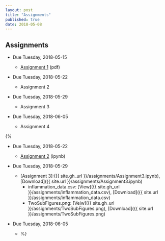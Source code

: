 ```yaml
---
layout: post
title: "Assignments"
published: true
date: 2018-05-08
---
```

## Assignments

* Due Tuesday, 2018-05-15
    * [Assignment 1](assignments/assignment1.pdf) (pdf)

* Due Tuesday, 2018-05-22
    * Assignment 2

* Due Tuesday, 2018-05-29
    * Assignment 3
 
* Due Tuesday, 2018-06-05
    * Assignment 4

{%
* Due Tuesday, 2018-05-22
    * [Assignment 2](assignments/Assignment2.ipynb) (ipynb)

* Due Tuesday, 2018-05-29
    * [Assignment 3]:({{ site.gh_url }}/assignments/Assignment3.ipynb),
                                                [Download]({{ site.url }}/assignments/Assignment3.ipynb)
        * inflammation_data.csv: [View]({{ site.gh_url }}/assignments/inflammation_data.csv),
                                                [Download]({{ site.url }}/assignments/inflammation_data.csv)
        * TwoSubFigures.png: [Veiw]({{ site.gh_url }}/assignments/TwoSubFigures.png),
                                                [Download]({{ site.url }}/assignments/TwoSubFigures.png)

* Due Tuesday, 2018-06-05
    * [Assignment 4]:(assignments/assignment4.pdf),
%}
